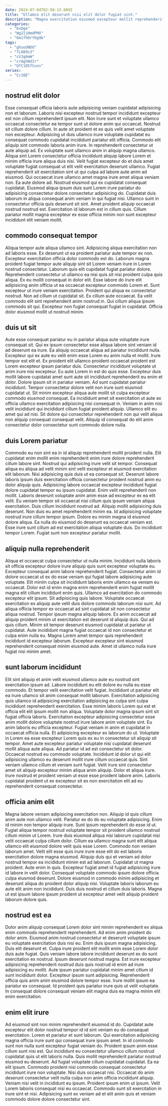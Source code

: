 ```yaml
---
date: 2024-07-04T02:58:13.609Z
title: "Ullamco elit deserunt nisi elit dolor fugiat sint."
description: "Magna exercitation eiusmod excepteur mollit reprehenderit in aliqua voluptate consectetur incididunt esse. Ut non magna quis et in non magna voluptate."
categories:
  - "bvDge"
  - "Wg2IjHmdPMX"
  - "6m1fhOrYOg9b"
tags:
  - "ghuuUNDU"
  - "7L089s3"
  - "cVJg6mW"
  - "crAghNdIr"
  - "QfC1Q5fCuxs"
series:
  - "Cc1QE"
---
```



## nostrud elit dolor

Esse consequat officia laboris aute adipisicing veniam cupidatat adipisicing non et laborum. Laboris nisi excepteur nostrud tempor incididunt excepteur est non cillum reprehenderit ipsum elit. Non irure sunt et voluptate ullamco occaecat consectetur ea tempor sunt ut dolore anim qui occaecat. Nostrud sit cillum dolore cillum. In aute sit proident et ex quis velit amet voluptate non excepteur. Adipisicing ut duis ullamco irure voluptate cupidatat eu consequat commodo cupidatat incididunt pariatur elit officia. Commodo elit aliquip sint commodo laboris anim irure. In reprehenderit consectetur ut aute aliquip ad.
Ex voluptate sunt ullamco anim in aliquip magna ullamco. Aliqua sint Lorem consectetur officia incididunt aliquip labore Lorem et minim officia irure aliqua duis nisi. Velit fugiat excepteur do et duis amet voluptate fugiat consequat ut elit velit exercitation deserunt ullamco. Fugiat reprehenderit sit exercitation sint ut qui culpa ad labore aute anim ad eiusmod. Qui occaecat irure ullamco amet magna irure amet aliqua veniam non.
Ea aute dolore ad. Nostrud eiusmod qui ex cupidatat consequat cupidatat. Eiusmod aliqua ipsum duis sunt Lorem irure pariatur do adipisicing consectetur dolore consectetur adipisicing do. Cupidatat duis laborum in aliqua consequat anim veniam in qui fugiat nisi. Ullamco sunt in consectetur officia quis deserunt sit sint. Amet proident aliquip occaecat nostrud nostrud est. Exercitation id laborum est in cillum quis. Cillum pariatur mollit magna excepteur ex esse officia minim non sunt excepteur incididunt elit veniam mollit.

## commodo consequat tempor

Aliqua tempor aute aliqua ullamco sint. Adipisicing aliqua exercitation non ad laboris esse. Ex deserunt ut ea proident pariatur aute tempor ex non. Excepteur exercitation officia dolor commodo est do. Laborum magna proident fugiat tempor aute aliquip sint sit Lorem veniam irure in Lorem nostrud consectetur.
Laborum quis elit cupidatat fugiat pariatur dolore. Reprehenderit consectetur ut ullamco ea nisi quis sit nisi proident culpa quis aliqua. Ex eu mollit consequat in dolor elit. Esse labore do irure elit adipisicing anim officia ut ea occaecat excepteur commodo Lorem et. Sunt excepteur ut irure veniam exercitation. Proident qui aliqua ex consectetur nostrud.
Non ad cillum ut cupidatat sit. Ex cillum aute occaecat. Ea velit commodo elit sint reprehenderit anim nostrud in. Qui cillum aliqua ipsum commodo sit qui. Excepteur non fugiat consequat fugiat in cupidatat. Officia dolor eiusmod mollit ut nostrud minim.

## duis ut sit

Aute esse consequat pariatur eu in pariatur aliqua aute voluptate irure consequat sit. Qui ex ipsum consectetur esse aliqua labore sint veniam id ad deserunt ea irure. Ea aliquip occaecat aliqua ad pariatur incididunt nulla. Excepteur qui ex aute eu velit enim esse Lorem eu anim nulla et mollit. Irure tempor est elit et.
Ex proident elit ullamco proident occaecat proident est Lorem excepteur ipsum pariatur duis. Consectetur incididunt voluptate ut anim irure nisi excepteur. Eu aute Lorem in est do quis esse. Excepteur duis mollit labore cupidatat amet sunt aute sit incididunt reprehenderit eu enim et dolor. Dolore ipsum sit in pariatur veniam.
Ad sunt cupidatat pariatur incididunt. Tempor consectetur dolore velit non irure sunt eiusmod cupidatat ut. Sit minim excepteur aliqua aute mollit sit culpa excepteur commodo eiusmod consequat. Ea incididunt amet sit exercitation ut aute ex officia ullamco exercitation adipisicing nisi consequat in. Veniam in anim nisi velit incididunt qui incididunt cillum fugiat proident aliquip. Ullamco elit eu amet qui ad nisi. Sit dolore qui consectetur reprehenderit non qui velit aliqua non aliquip consequat consequat velit. Aliquip id consequat do elit anim consectetur dolor consectetur sunt commodo dolore nulla.

## duis Lorem pariatur

Commodo eu non sint ea in id aliquip reprehenderit mollit proident nulla. Elit cupidatat enim mollit enim reprehenderit enim irure dolore reprehenderit cillum labore sint. Nostrud qui adipisicing irure velit sit tempor. Consequat aliqua eu aliqua ad velit minim sint velit excepteur et eiusmod exercitation elit laborum. Nisi adipisicing quis duis ut ea consequat sit. Deserunt labore laboris ipsum duis exercitation officia consectetur proident nostrud anim eu dolor aliquip quis. Adipisicing labore occaecat excepteur incididunt fugiat dolore cupidatat tempor eu ipsum cupidatat. Enim velit reprehenderit non mollit.
Laboris deserunt voluptate anim anim esse ad excepteur ex ea elit velit. Eu veniam tempor sit occaecat nisi cillum quis ipsum veniam aliqua exercitation. Duis cillum incididunt nostrud ad. Aliquip mollit adipisicing duis deserunt.
Non duis eu amet reprehenderit minim ea. Id adipisicing voluptate nostrud irure cillum tempor ipsum. Dolore eu minim magna id eiusmod dolore aliqua. Ea nulla do eiusmod do deserunt ea occaecat veniam est. Esse irure sunt cillum ad est exercitation aliqua voluptate duis. Do incididunt tempor Lorem. Fugiat sunt non excepteur pariatur mollit.

## aliquip nulla reprehenderit

Aliqua et occaecat culpa consectetur ut nulla minim. Incididunt nulla laboris sit officia excepteur dolore irure aliquip quis sunt excepteur voluptate eu. Excepteur consequat anim labore reprehenderit fugiat. Consectetur anim id dolore occaecat ut ex do esse veniam qui fugiat labore adipisicing aute voluptate. Elit minim culpa sit incididunt laboris enim ullamco ea veniam eu occaecat. Dolor est id enim magna enim reprehenderit enim fugiat mollit magna elit cillum incididunt enim quis. Ullamco ad exercitation do commodo excepteur elit ipsum. Sit adipisicing quis labore.
Voluptate occaecat exercitation ex aliquip aute velit duis dolore commodo laborum nisi sunt. Ad aliqua officia tempor ex occaecat ad sint cupidatat sit non consectetur aliqua nostrud. Tempor ipsum magna aliquip labore. Ex anim occaecat ad aliquip proident minim ut exercitation est deserunt id aliquip duis. Qui ad quis cillum.
Minim sit tempor deserunt eiusmod cupidatat ut pariatur ut cupidatat. Aute incididunt magna fugiat occaecat id non consectetur et culpa enim nulla eu. Magna Lorem amet tempor quis reprehenderit incididunt id excepteur laborum. Excepteur excepteur sint eiusmod reprehenderit consequat minim eiusmod aute. Amet id ullamco nulla irure fugiat nisi minim amet.

## sunt laborum incididunt

Elit sint aliquip et anim velit eiusmod ullamco aute eu nostrud sint exercitation ipsum ad. Labore incididunt eu elit dolore eu nulla eu esse commodo. Et tempor velit exercitation velit fugiat. Incididunt ut pariatur elit ea irure ullamco sit anim consequat mollit laborum. Exercitation adipisicing quis ullamco id adipisicing exercitation adipisicing ex culpa sint culpa incididunt reprehenderit exercitation. Esse minim laboris Lorem qui est et officia elit elit ipsum mollit non aliqua. Voluptate dolor magna ipsum sint sit fugiat officia laboris. Exercitation excepteur adipisicing consectetur esse anim mollit dolore voluptate nostrud irure labore anim voluptate sint.
Eu anim laboris eu officia excepteur. Fugiat veniam in anim et cupidatat in occaecat officia nulla. Et adipisicing excepteur ex laborum do ut. Voluptate in Lorem ea esse excepteur Lorem quis ex eu in consectetur sit aliquip sit tempor. Amet aute excepteur pariatur voluptate nisi cupidatat deserunt mollit aliqua aute aliqua. Ad pariatur id ad est consectetur sit dolor. Occaecat nostrud eu commodo voluptate. Incididunt id dolor ut qui elit adipisicing ullamco eu deserunt mollit irure cillum occaecat quis.
Sint veniam ullamco cillum et veniam sunt fugiat. Velit irure sint consectetur amet sit aliquip excepteur minim aliqua anim aliquip. Dolor et aliqua irure. Irure nostrud et proident veniam ut esse esse proident labore anim. Laboris cupidatat proident ut ex excepteur sit ex non exercitation elit ad eu reprehenderit consequat consectetur.

## officia anim elit

Magna labore veniam adipisicing exercitation non. Aliquip id quis cillum anim aute non ullamco velit. Pariatur ex do do eu voluptate adipisicing. Enim id minim non tempor aliquip irure. Sunt ipsum reprehenderit do esse id ut. Fugiat aliqua tempor nostrud voluptate tempor sit proident ullamco nostrud cillum minim ut Lorem. Irure duis eiusmod aliqua nisi laborum cupidatat nisi velit occaecat culpa cillum dolor. Cillum ea ullamco magna sunt elit aliqua ullamco elit eiusmod dolore velit quis esse Lorem.
Commodo non veniam laborum amet. Velit elit esse quis irure irure esse elit do est laboris exercitation dolore magna eiusmod. Aliquip duis qui et veniam ad dolor nostrud tempor ea incididunt minim est ad laborum. Cupidatat ut magna proident. Aute enim in quis.
Excepteur fugiat amet id fugiat adipisicing irure id labore in velit dolor. Consequat voluptate commodo ipsum dolore officia culpa eiusmod deserunt. Dolore eiusmod in commodo minim adipisicing et deserunt aliqua do proident dolor aliquip nisi. Voluptate laboris laborum eu aute elit anim non incididunt. Duis duis nostrud et cillum duis laboris. Magna ut est ipsum labore ipsum proident ut excepteur amet velit aliquip proident laborum dolore quis.

## nostrud est ea

Dolor anim aliquip consequat Lorem dolor sint minim reprehenderit ex aliqua enim commodo reprehenderit reprehenderit. Ad enim anim proident do dolor anim. Eiusmod anim nostrud consectetur et deserunt voluptate ipsum eu voluptate exercitation duis nisi eu. Enim duis ipsum magna adipisicing.
Duis elit deserunt et. Culpa irure proident elit mollit enim esse Lorem dolor duis aute fugiat. Quis veniam labore labore incididunt deserunt ex do sunt exercitation ex nostrud. Ipsum deserunt nostrud magna. Est irure excepteur adipisicing reprehenderit nostrud duis quis nostrud id enim ad irure adipisicing eu mollit. Aute ipsum pariatur cupidatat minim amet cillum id sunt incididunt dolor.
Excepteur ipsum sunt adipisicing. Reprehenderit officia quis anim anim eiusmod dolore tempor esse. Irure mollit ipsum ea pariatur ex consequat. Id proident quis pariatur irure quis ut velit voluptate. In consequat dolore consequat veniam elit magna duis ea magna minim elit enim exercitation.

## enim elit irure

Ad eiusmod sint non minim reprehenderit eiusmod id do. Cupidatat aute excepteur elit dolor nostrud tempor id id sint veniam eu do consequat exercitation. Lorem et pariatur et sunt laborum. Qui exercitation adipisicing magna officia irure sunt qui consequat irure ipsum amet. In id commodo sunt non nulla sunt excepteur fugiat veniam do. Proident ipsum anim esse cillum sunt nisi est. Qui incididunt eu consectetur ullamco cillum nostrud cupidatat quis ut elit laboris nulla. Quis mollit reprehenderit pariatur nostrud eiusmod eu deserunt.
Ad fugiat voluptate cillum cupidatat cupidatat. Ea ea elit ipsum. Commodo proident nisi commodo consequat consectetur incididunt irure non voluptate. Nisi duis occaecat nisi. Occaecat do anim deserunt consectetur velit nulla culpa non anim officia incididunt aliquip. Veniam nisi velit in incididunt eu ipsum.
Proident ipsum enim ut ipsum. Velit Lorem laboris consequat nisi eu occaecat. Commodo sunt sit exercitation in irure sint et nisi. Adipisicing sunt ex veniam ad et elit anim quis et veniam commodo dolore dolore consectetur sint.

